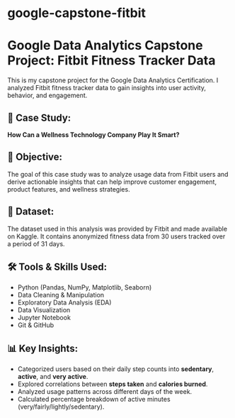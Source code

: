 # google-capstone-fitbit

# Google Data Analytics Capstone Project: Fitbit Fitness Tracker Data

This is my capstone project for the Google Data Analytics Certification. I analyzed Fitbit fitness tracker data to gain insights into user activity, behavior, and engagement.

## 📌 Case Study: 
**How Can a Wellness Technology Company Play It Smart?**

## 🧠 Objective:
The goal of this case study was to analyze usage data from Fitbit users and derive actionable insights that can help improve customer engagement, product features, and wellness strategies.

## 📁 Dataset:
The dataset used in this analysis was provided by Fitbit and made available on Kaggle. It contains anonymized fitness data from 30 users tracked over a period of 31 days.

## 🛠 Tools & Skills Used:
- Python (Pandas, NumPy, Matplotlib, Seaborn)
- Data Cleaning & Manipulation
- Exploratory Data Analysis (EDA)
- Data Visualization
- Jupyter Notebook
- Git & GitHub

## 📊 Key Insights:
- Categorized users based on their daily step counts into **sedentary**, **active**, and **very active**.
- Explored correlations between **steps taken** and **calories burned**.
- Analyzed usage patterns across different days of the week.
- Calculated percentage breakdown of active minutes (very/fairly/lightly/sedentary).
 
